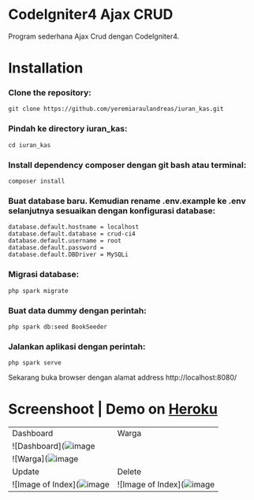 # CodeIgniter4 Ajax CRUD

Program sederhana Ajax Crud dengan CodeIgniter4. 

# Installation
### Clone the repository:
```
git clone https://github.com/yeremiaraulandreas/iuran_kas.git
```

### Pindah ke directory iuran_kas:
```
cd iuran_kas
```

### Install dependency composer dengan git bash atau terminal:
```
composer install
```

### Buat database baru. Kemudian rename .env.example ke .env selanjutnya sesuaikan dengan konfigurasi database:
```
database.default.hostname = localhost
database.default.database = crud-ci4
database.default.username = root
database.default.password = 
database.default.DBDriver = MySQLi
```

### Migrasi database:
```
php spark migrate
```

### Buat data dummy dengan perintah:
```
php spark db:seed BookSeeder
```

### Jalankan aplikasi dengan perintah:
```
php spark serve
``` 

Sekarang buka browser dengan alamat address http://localhost:8080/

# Screenshoot | Demo on [Heroku](https://crud-codeigniter4.herokuapp.com)
|   |   |
| ------------- | ------------- |
| Dashboard  |  Warga |
| ![Dashboard](![image](https://user-images.githubusercontent.com/81977332/126323975-6c9ea99b-b061-408d-bbfc-e3eec3874d09.png)
| ![Warga](![image](https://user-images.githubusercontent.com/81977332/126324070-381ecd38-36fe-4bc8-b25d-692ad6798d3f.png)|
| Update  |  Delete |
| ![Image of Index](![image](https://user-images.githubusercontent.com/81977332/126324153-2592c5fc-047d-4659-a233-0f4d23fb6aa7.png)| ![Image of Index](![image](https://user-images.githubusercontent.com/81977332/126324275-88ecbef6-d2b3-43f3-9298-2872a2f88ff6.png) |
